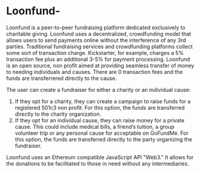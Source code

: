 # Loonfund-
Loonfund is a peer-to-peer fundraising platform dedicated exclusively to charitable giving. Loonfund uses a decentralized, crowdfunding model that allows users to send payments online without the interference of any 3rd parties. Traditional fundraising services and crowdfunding platforms collect some sort of transaction charge. Kickstarter, for example, charges a 5% transaction fee plus an additional 3-5% for payment processing. Loonfund is an open source, non profit aimed at providing seamless transfer of money to needing individuals and causes. There are 0 transaction fees and the funds are transferrered directly to the cause. 

The user can create a fundraiser for either a charity or an individual cause:
1) If they opt for a charity, they can create a campaign to raise funds for a registered 501c3 non profit. For this option, the funds are transferred directly to the charity organization.
2) If they opt for an individual cause, they can raise money for a private cause. This could include medical bills, a friend’s tuition, a group volunteer trip or any personal cause for acceptable on GoFundMe. For this option, the funds are transferred directly to the party organizing the fundraiser.  


Loonfund uses an Ethereum compatible JavaScript API "Web3." It allows for the donations to be facilitated to those in need without any intermediaries. 
